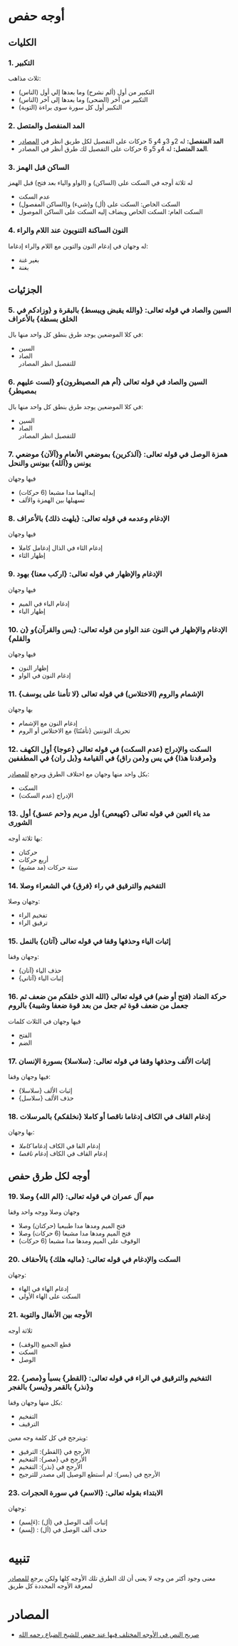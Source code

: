 # أوجه حفص
## الكليات
### 1. التكبير
ثلاث مذاهب:
* التكبير من أول (ألم نشرح) وما بعدها إلي أول (الناس)
* التكبير من آخر (الضحى) وما بعدها إلى آخر (الناس)
* التكبير أول كل سورة سوى براءة (التوبة)

### 2. المد المنفصل والمتصل
* **المد المنفصل:** له 2و 3و 4و 5 حركات على التفصيل لكل طريق انظر في [المصادر](#المصادر)
* **المد المتصل:** له 4و 5و 6 حركات على التفصيل لك طرق أنظر في المصادر.


### 3. الساكن قبل الهمز
له ثلاثة أوجه في السكت على (الساكن) و (الواو والياء بعد فتح) قبل الهمز
* عدم السكت
* السكت الخاص: السكت على (أل) و(شيء) و(الساكن المفصول)
* السكت العام: السكت الخاص ويضاف إليه السكت على الساكن الموصول



### 4. النون الساكنة التنويون عند اللام والراء
له وجهان في إدغام النون والتوين مع اللام والراء إدغاما: 
 * بغير غنة
 * بغنة



## الجزئيات
### 5. السين والصاد في قوله تعالى: {والله يقبض ويبسط} بالبقرة و {وزادكم في الخلق بسطة} بالأعراف
في كلا الموضعين يوجد طرق بنطق كل واحد منها بال:
* السين
* الصاد  
للتفصيل انظر المصادر


### 6. السين والصاد في قوله تعالى {أم هم المصيطرون}و {لست عليهم بمصيطر}
في كلا الموضعين يوجد طرق بنطق كل واحد منها بال:
* السين
* الصاد  
للتفصيل انظر المصادر


### 7. همزة الوصل في قوله تعالى: {آلذكرين} بموضعي الأنعام و{آلآن} موضعي يونس و{آلله} بيونس والنحل
فيها وجهان
* إبدالهما مدا مشبعا (6 حركات)
* تسهيلها بين الهمزة والألف


### 8. الإدغام وعدمه في قوله تعالى: {يلهث ذلك} بالأعراف
فيها وجهان
* إدغام الثاء في الذال إدغامل كاملا
* إظهار الثاء


### 9. الإدغام والإظهار في قوله تعالى: {اركب معنا} بهود
فيها وجهان
* إدغام الباء في الميم
* إظهار الباء




### 10. الإدغام والإظهار في  النون عند الواو من قوله تعالى: {يس والقرآن}و {ن والقلم}
فيها وجهان
* إظهار النون
* إدغام النون في الواو

 

### 11. الإشمام والروم (الاختلاس) في قوله تعالى {لا تأمنا على يوسف}
بها وجهان
* إدغام النون مع الإشمام
* تحريك النوننين {تأمَنُنَا} مع الاختلاس أو الروم



### 12. السكت والإدراج (عدم السكت) في قوله تعالي {عوجا} أول الكهف و{مرقدنا هذا} في يس و{من راق} في القيامة و{بل ران} في المطففين
بكل واحد منها وجهان مع اختلاف الطرق ويرجع [للمصادر](#المصادر): 
* السكت
* الإدراج (عدم السكت)




### 13. مد ياء العين في قوله تعالى {كهيعص} أول مريم و{حم عسق} أول الشورى
بها ثلاثة أوجه:
* حركتان
* أربع حركات
* ستة حركات (مد مشبع)



### 14. التفخيم والترقيق في راء {فرق} في الشعراء وصلا
وجهان وصلا:
* تفخيم الراء
* ترقيق الراء



### 15. إثبات الياء وحذفها وقفا في قوله تعالى {آتان} بالنمل
وجهان وقفا:
* حذف الياء {آتان}
* إثبات الياء {آتاني}


### 16. حركة الضاد (فتح أو ضم) في قوله تعالى {الله الذي خلقكم من ضعف ثم جعمل من ضعف قوة ثم جعل من بعد قوة ضعفا وشيبة} بالروم
فيها وجهان في الثلاث كلمات
* الفتح
* الضم



### 17. إثبات الألف وحذفها وقفا في قوله تعالى: {سلاسلا} بسورة الإنسان
فيها وجهان وقفا:
* إثبات الألف {سلاسلا}
* حذف الألف {سلاسل}



### 18. إدغام القاف في الكاف إدغاما ناقصا أو كاملا {نخلقكم} بالمرسلات
بها وجهان:
* إدغام القا في الكاف إدغاما *كاملا*
* إدغام القاف في الكاف إدغام *ناقصا*


## أوجه لكل طرق حفص

### 19. ميم آل عمران في قوله تعالى: {الم الله} وصلا
وجهان وصلا ووجه واحد وقفا
* فتح الميم ومدها مدا طبيعيا (حركتان) وصلا
* فتح الميم ومدها مدا مشبعا (6 حركات) وصلا
* الوقوف على الميم ومدها مدا مشبعا (6 حركات)



### 20. السكت والإدغام في قوله تعالى: {ماليه هلك} بالأحقاف
وجهان:
* إدغام الهاء في الهاء
* السكت على الهاء الأولى



### 21. الأوجه بين الأنفال والتوبة
ثلاثة أوجه 
* قطع الجميع (الوقف)
* السكت
* الوصل



### 22. التفخيم والترقيق في الراء في قوله تعالى: {القطر} بسبأ و{مصر} و{نذر} بالقمر و{يسر} بالفجر
بكل منها وجهان وقفا:
* التفخيم
* الترقيف  

ويترجح في كل كلمة وجه معين:
* الأرجح في {القطر}: الترقيق
* الأرجح في {مصر}: التفخيم
* الأرجح في {نذر}: التفخيم
* الأرجح في {بسر}: لم أستطع الوصيل إلى مصدر للترجيح



### 23. الابتداء بقوله تعالى: {الاسم} في سورة الحجرات
وجهان:
* إثبات ألف الوصل في (أل) :(ءَلِسم)
* حذف ألف الوصل في (أل) : (لِسم)


# تنبيه
معنى وجود أكثر من وجه لا يعنى أن لك الطرق تلك الأوجه كلها ولكن يرجع [للمصادر](#المصادر) لمعرفة الأوجه المحددة كل طريق


# المصادر
* [صريح النص في الأوجه المختلف فيها عند حفص للشيخ الضباع رحمه الله](https://dlib.nyu.edu/files/books/columbia_aco000774/columbia_aco000774_hi.pdf)
